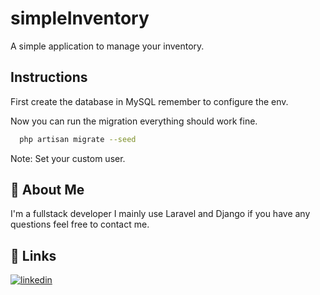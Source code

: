 # simpleInventory

A simple application to manage your inventory.




## Instructions

First create the database in MySQL remember to configure the env.

Now you can run the migration everything should work fine.

```bash
  php artisan migrate --seed
```

Note: Set your custom user.

## 🚀 About Me
I'm a fullstack developer I mainly use Laravel and Django if you have any questions feel free to contact me.
## 🔗 Links
[![linkedin](https://img.shields.io/badge/linkedin-0A66C2?style=for-the-badge&logo=linkedin&logoColor=white)](https://www.linkedin.com/in/jorgerosales88)